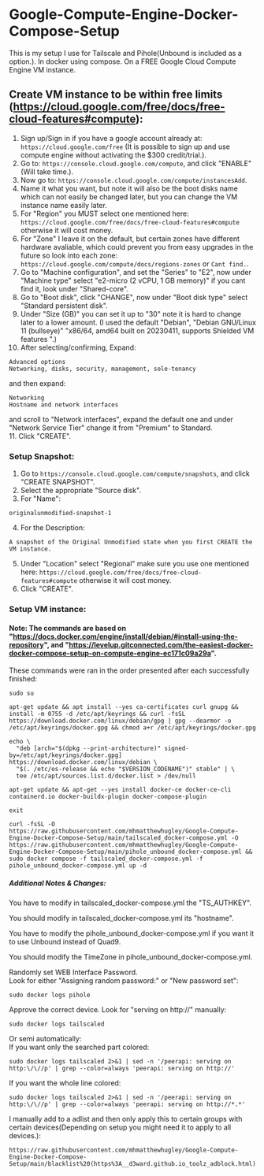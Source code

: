 # Google-Compute-Engine-Docker-Compose-Setup

This is my setup I use for Tailscale and Pihole(Unbound is included as a option.). In docker using compose. On a FREE Google Cloud Compute Engine VM instance.


## Create VM instance to be within free limits (https://cloud.google.com/free/docs/free-cloud-features#compute):
1. Sign up/Sign in if you have a google account already at: ```https://cloud.google.com/free``` (It is possible to sign up and use compute engine without activating the $300 credit/trial.).
2. Go to: ```https://console.cloud.google.com/compute```, and click "ENABLE"(Will take time.).
3. Now go to: ```https://console.cloud.google.com/compute/instancesAdd```.
4. Name it what you want, but note it will also be the boot disks name which can not easily be changed later, but you can change the VM instance name easily later.
5. For "Region" you MUST select one mentioned here: ```https://cloud.google.com/free/docs/free-cloud-features#compute``` otherwise it will cost money.
6. For "Zone" I leave it on the default, but certain zones have different hardware avaliable, which could prevent you from easy upgrades in the future so look into each zone: ```https://cloud.google.com/compute/docs/regions-zones``` or ```Cant find.```.
7. Go to "Machine configuration", and set the "Series" to "E2", now under "Machine type" select "e2-micro (2 vCPU, 1 GB memory)" if you cant find it, look under "Shared-core".
8. Go to "Boot disk", click "CHANGE", now under "Boot disk type" select "Standard persistent disk".
9. Under "Size (GB)" you can set it up to "30" note it is hard to change later to a lower amount.
(I used the default "Debian", "Debian GNU/Linux 11 (bullseye)" "x86/64, amd64 built on 20230411, supports Shielded VM features
".)
10. After selecting/confirming, Expand:
```
Advanced options
Networking, disks, security, management, sole-tenancy
```
and then expand:
```
Networking
Hostname and network interfaces
```
and scroll to "Network interfaces", expand the default one and under "Network Service Tier" change it from "Premium" to Standard.
\
11. Click "CREATE".


### Setup Snapshot:
1. Go to ```https://console.cloud.google.com/compute/snapshots```, and click "CREATE SNAPSHOT".
2. Select the appropriate "Source disk".
3. For "Name":
```
originalunmodified-snapshot-1
```
4. For the Description:
```
A snapshot of the Original Unmodified state when you first CREATE the VM instance.
```
5. Under "Location" select "Regional" make sure you use one mentioned here: ```https://cloud.google.com/free/docs/free-cloud-features#compute``` otherwise it will cost money.
6. Click "CREATE".


### Setup VM instance:
#### Note: The commands are based on "https://docs.docker.com/engine/install/debian/#install-using-the-repository", and "https://levelup.gitconnected.com/the-easiest-docker-docker-compose-setup-on-compute-engine-ec171c09a29a".
These commands were ran in the order presented after each successfully finished:
```
sudo su
```
```
apt-get update && apt install --yes ca-certificates curl gnupg && install -m 0755 -d /etc/apt/keyrings && curl -fsSL https://download.docker.com/linux/debian/gpg | gpg --dearmor -o /etc/apt/keyrings/docker.gpg && chmod a+r /etc/apt/keyrings/docker.gpg
```
```
echo \
  "deb [arch="$(dpkg --print-architecture)" signed-by=/etc/apt/keyrings/docker.gpg] https://download.docker.com/linux/debian \
  "$(. /etc/os-release && echo "$VERSION_CODENAME")" stable" | \
  tee /etc/apt/sources.list.d/docker.list > /dev/null
```
```
apt-get update && apt-get --yes install docker-ce docker-ce-cli containerd.io docker-buildx-plugin docker-compose-plugin
```
```
exit
```
```
curl -fsSL -O https://raw.githubusercontent.com/mhmatthewhugley/Google-Compute-Engine-Docker-Compose-Setup/main/tailscaled_docker-compose.yml -O https://raw.githubusercontent.com/mhmatthewhugley/Google-Compute-Engine-Docker-Compose-Setup/main/pihole_unbound_docker-compose.yml && sudo docker compose -f tailscaled_docker-compose.yml -f pihole_unbound_docker-compose.yml up -d
```


##### Additional Notes & Changes:
You have to modify in tailscaled_docker-compose.yml the "TS_AUTHKEY".

You should modify in tailscaled_docker-compose.yml its "hostname".

You have to modify the pihole_unbound_docker-compose.yml if you want it to use Unbound instead of Quad9.

You should modify the TimeZone in pihole_unbound_docker-compose.yml.

Randomly set WEB Interface Password.
\
Look for either "Assigning random password:" or "New password set":
```
sudo docker logs pihole
```

Approve the correct device.
Look for "serving on http://" manually:
```
sudo docker logs tailscaled
```
Or semi automatically:
\
If you want only the searched part colored:
```
sudo docker logs tailscaled 2>&1 | sed -n '/peerapi: serving on http:\/\//p' | grep --color=always 'peerapi: serving on http://'
```

If you want the whole line colored:
```
sudo docker logs tailscaled 2>&1 | sed -n '/peerapi: serving on http:\/\//p' | grep --color=always 'peerapi: serving on http://*.*'
```

I manually add to a adlist and then only apply this to certain groups with certain devices(Depending on setup you might need it to apply to all devices.):
```
https://raw.githubusercontent.com/mhmatthewhugley/Google-Compute-Engine-Docker-Compose-Setup/main/blacklist%20(https%3A__d3ward.github.io_toolz_adblock.html)
```
